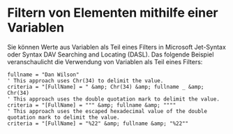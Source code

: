 
# Filtern von Elementen mithilfe einer Variablen

Sie können Werte aus Variablen als Teil eines Filters in Microsoft Jet-Syntax oder Syntax DAV Searching and Locating (DASL). Das folgende Beispiel veranschaulicht die Verwendung von Variablen als Teil eines Filters:


```
fullname = "Dan Wilson" 
' This approach uses Chr(34) to delimit the value.  
criteria = "[FullName] = " &amp; Chr(34) &amp; fullname _ &amp; Chr(34) 
' This approach uses the double quotation mark to delimit the value.  
criteria = "[FullName] = """ &amp; fullname &amp; """" 
' This approach uses the escaped hexadecimal value of the double quotation mark to delimit the value.  
criteria = "[FullName] = "%22" &amp; fullname &amp; "%22"" 

```

